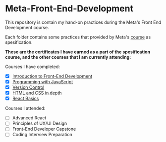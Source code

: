 # Meta-Front-End-Development
This repository is contain my hand-on practices during the Meta's Front End Development course.

Each folder contains some practices that provided by Meta's [course](https://www.coursera.org/professional-certificates/meta-front-end-developer "course") as spesification.


**These are the certificates I have earned as a part of the spesification course, and the other courses that I am currently attending:**

Courses I have completed:

- [x]  [Introduction to Front-End Development](https://www.coursera.org/account/accomplishments/certificate/X8MTXSQJ6J2C "Introduction to Front-End Development")
- [x]  [Programming with JavaScript](https://www.coursera.org/account/accomplishments/certificate/DGVUGVTTHJMJ "Programming with JavaScript")
- [x]  [Version Control](https://www.coursera.org/account/accomplishments/certificate/5KY7RM7A56VH "Version Control")
- [x]  [HTML and CSS in depth](https://coursera.org/share/393d51d9bba3968e121a14dc2162da81 "HTML and CSS in depth")
- [x]  [React Basics](https://coursera.org/share/bc998150633665c1676d5a1ec1989865 "React Basics")

Courses I attended:

- [ ] Advanced React
- [ ] Principles of UX/UI Design
- [ ] Front-End Developer Capstone 
- [ ] Coding Interview Preparation
